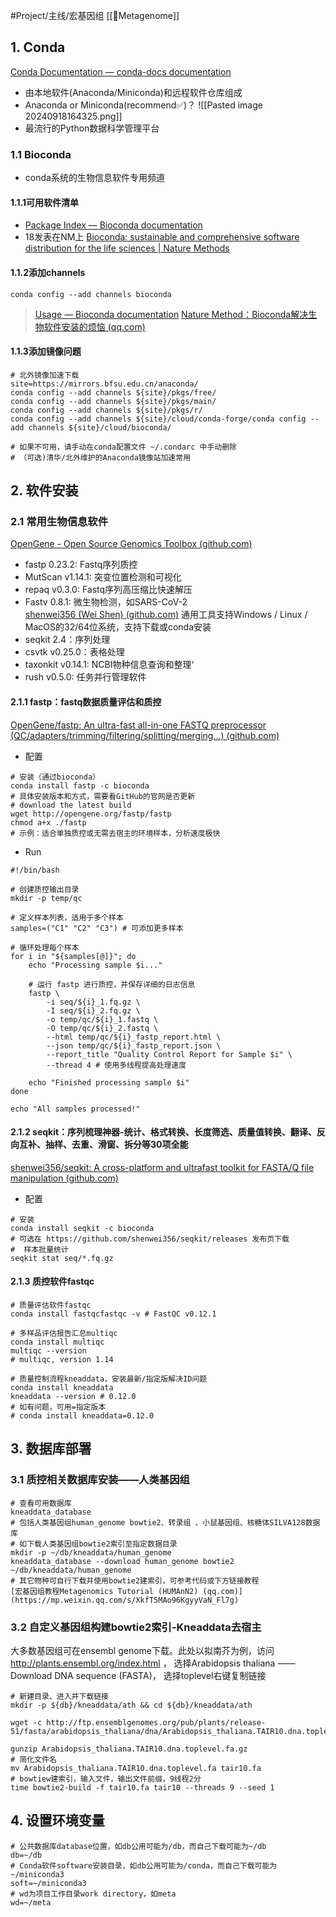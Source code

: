 #Project/主线/宏基因组 
[[🧬Metagenome]]
## 1. Conda
[Conda Documentation — conda-docs documentation](https://docs.conda.io/en/latest/#)
- 由本地软件(Anaconda/Miniconda)和远程软件仓库组成
- Anaconda or Miniconda(recommend✅)？
  ![[Pasted image 20240918164325.png]]
 - 最流行的Python数据科学管理平台
### 1.1 Bioconda
- conda系统的生物信息软件专用频道
#### 1.1.1可用软件清单
- [Package Index — Bioconda documentation](https://bioconda.github.io/conda-package_index.html)
- 18发表在NM上
  [Bioconda: sustainable and comprehensive software distribution for the life sciences | Nature Methods](https://www.nature.com/articles/s41592-018-0046-7)
#### 1.1.2添加channels
```shell
conda config --add channels bioconda
```
> [Usage — Bioconda documentation](https://bioconda.github.io/)
> [Nature Method：Bioconda解决生物软件安装的烦恼 (qq.com)](https://mp.weixin.qq.com/s/SzJswztVB9rHVh3Ak7jpfA)
#### 1.1.3添加镜像问题
```shell
# 北外镜像加速下载
site=https://mirrors.bfsu.edu.cn/anaconda/  
conda config --add channels ${site}/pkgs/free/  
conda config --add channels ${site}/pkgs/main/  
conda config --add channels ${site}/pkgs/r/  
conda config --add channels ${site}/cloud/conda-forge/conda config --add channels ${site}/cloud/bioconda/

# 如果不可用，请手动在conda配置文件 ~/.condarc 中手动删除  
# （可选)清华/北外维护的Anaconda镜像站加速常用  
```
## 2. 软件安装

### 2.1 常用生物信息软件
[OpenGene - Open Source Genomics Toolbox (github.com)](https://github.com/OpenGene)
- fastp 0.23.2: Fastq序列质控
- MutScan v1.14.1: 突变位置检测和可视化  
- repaq v0.3.0: Fastq序列高压缩比快速解压  
- Fastv 0.8.1: 微生物检测，如SARS-CoV-2  
[shenwei356 (Wei Shen) (github.com)](https://github.com/shenwei356)
通用工具支持Windows / Linux / MacOS的32/64位系统，支持下载或conda安装  
- seqkit 2.4：序列处理  
- csvtk v0.25.0：表格处理  
- taxonkit v0.14.1: NCBI物种信息查询和整理‘
- rush v0.5.0: 任务并行管理软件  

#### 2.1.1 fastp：fastq数据质量评估和质控
[OpenGene/fastp: An ultra-fast all-in-one FASTQ preprocessor (QC/adapters/trimming/filtering/splitting/merging...) (github.com)](https://github.com/OpenGene/fastp)
- 配置
```shell
# 安装（通过bioconda）
conda install fastp -c bioconda
# 具体安装版本和方式，需要看GitHub的官网是否更新
# download the latest build
wget http://opengene.org/fastp/fastp
chmod a+x ./fastp
# 示例：适合单独质控或无需去宿主的环境样本，分析速度极快
```
- Run
```shell
#!/bin/bash

# 创建质控输出目录
mkdir -p temp/qc

# 定义样本列表，适用于多个样本
samples=("C1" "C2" "C3") # 可添加更多样本

# 循环处理每个样本
for i in "${samples[@]}"; do
    echo "Processing sample $i..."

	# 运行 fastp 进行质控，并保存详细的日志信息
	fastp \
	    -i seq/${i}_1.fq.gz \
        -I seq/${i}_2.fq.gz \
        -o temp/qc/${i}_1.fastq \
        -O temp/qc/${i}_2.fastq \
        --html temp/qc/${i}_fastp_report.html \
        --json temp/qc/${i}_fastp_report.json \
        --report_title "Quality Control Report for Sample $i" \
        --thread 4 # 使用多线程提高处理速度
    
    echo "Finished processing sample $i"
done

echo "All samples processed!"
```
#### 2.1.2 seqkit：序列梳理神器-统计、格式转换、长度筛选、质量值转换、翻译、反向互补、抽样、去重、滑窗、拆分等30项全能
[shenwei356/seqkit: A cross-platform and ultrafast toolkit for FASTA/Q file manipulation (github.com)](https://github.com/shenwei356/seqkit)
- 配置
```shell
# 安装 
conda install seqkit -c bioconda  
# 可选在 https://github.com/shenwei356/seqkit/releases 发布页下载  
#  样本批量统计 
seqkit stat seq/*.fq.gz  

```


#### 2.1.3 质控软件fastqc
```shell
# 质量评估软件fastqc  
conda install fastqcfastqc -v # FastQC v0.12.1  

# 多样品评估报告汇总multiqc
conda install multiqc
multiqc --version 
# multiqc, version 1.14  

# 质量控制流程kneaddata，安装最新/指定版解决ID问题
conda install kneaddata  
kneaddata --version # 0.12.0
# 如有问题，可用=指定版本
# conda install kneaddata=0.12.0  

```
## 3. 数据库部署

### 3.1 质控相关数据库安装——人类基因组
```shell
# 查看可用数据库  
kneaddata_database  
# 包括人类基因组human_genome bowtie2、转录组 、小鼠基因组、核糖体SILVA128数据库
# 如下载人类基因组bowtie2索引至指定数据目录
mkdir -p ~/db/kneaddata/human_genome  
kneaddata_database --download human_genome bowtie2  
~/db/kneaddata/human_genome  
# 其它物种可自行下载并使用bowtie2建索引，可参考代码或下方链接教程  
[宏基因组教程Metagenomics Tutorial (HUMAnN2) (qq.com)](https://mp.weixin.qq.com/s/XkfT5MAo96KgyyVaN_Fl7g)
```

### 3.2 自定义基因组构建bowtie2索引-Kneaddata去宿主
大多数基因组可在ensembl genome下载。此处以拟南芥为例，访问  
http://plants.ensembl.org/index.html ，
选择Arabidopsis thaliana ——  Download DNA sequence (FASTA)，
选择toplevel右键复制链接

```shell
# 新建目录、进入并下载链接
mkdir -p ${db}/kneaddata/ath && cd ${db}/kneaddata/ath  

wget -c http://ftp.ensemblgenomes.org/pub/plants/release-  
51/fasta/arabidopsis_thaliana/dna/Arabidopsis_thaliana.TAIR10.dna.toplevel.fa.gz  

gunzip Arabidopsis_thaliana.TAIR10.dna.toplevel.fa.gz
# 简化文件名  
mv Arabidopsis_thaliana.TAIR10.dna.toplevel.fa tair10.fa
# bowtiew建索引，输入文件，输出文件前缀，9线程2分  
time bowtie2-build -f tair10.fa tair10 --threads 9 --seed 1
```

## 4. 设置环境变量
```shell
# 公共数据库database位置，如db公用可能为/db，而自己下载可能为~/db  
db=~/db  
# Conda软件software安装目录，如db公用可能为/conda，而自己下载可能为~/miniconda3  
soft=~/miniconda3  
# wd为项目工作目录work directory，如meta  
wd=~/meta  
```